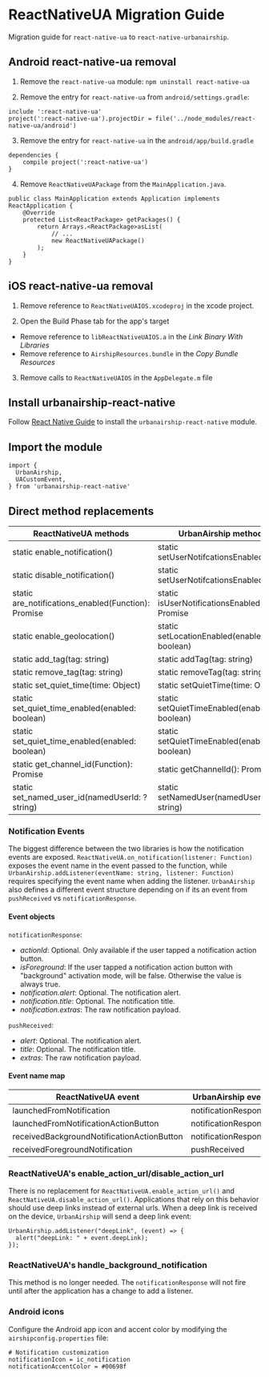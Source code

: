 
# ReactNativeUA Migration Guide

Migration guide for `react-native-ua` to `react-native-urbanairship`.

## Android react-native-ua removal

1) Remove the `react-native-ua` module: `npm uninstall react-native-ua`

2) Remove the entry for `react-native-ua` from `android/settings.gradle`:
```
include ':react-native-ua'
project(':react-native-ua').projectDir = file('../node_modules/react-native-ua/android')
```

3) Remove the entry for `react-native-ua` in the `android/app/build.gradle`
```
dependencies {
    compile project(':react-native-ua')
}
```

4) Remove `ReactNativeUAPackage` from the `MainApplication.java`.
```
public class MainApplication extends Application implements ReactApplication {
    @Override
    protected List<ReactPackage> getPackages() {
        return Arrays.<ReactPackage>asList(
            // ...
            new ReactNativeUAPackage()
        );
    }
}
```

## iOS react-native-ua removal

1) Remove reference to `ReactNativeUAIOS.xcodeproj` in the xcode project.

2) Open the Build Phase tab for the app's target
 - Remove reference to `libReactNativeUAIOS.a` in the _Link Binary With Libraries_
 - Remove reference to `AirshipResources.bundle` in the _Copy Bundle Resources_

3) Remove calls to `ReactNativeUAIOS` in the `AppDelegate.m` file

## Install urbanairship-react-native

Follow [React Native Guide](https://docs.urbanairship.com/platform/react-native/) to install
the `urbanairship-react-native` module.


## Import the module

```
import {
  UrbanAirship,
  UACustomEvent,
} from 'urbanairship-react-native'
```

## Direct method replacements

ReactNativeUA methods                               |  UrbanAirship methods
--------------------------------------------------- | ---------------------------------------------
static enable_notification()                        | static setUserNotifcationsEnabled(true)
static disable_notification()                       | static setUserNotifcationsEnabled(false)
static are_notifications_enabled(Function): Promise | static isUserNotificationsEnabled(): Promise
static enable_geolocation()                         | static setLocationEnabled(enabled: boolean)
static add_tag(tag: string)                         | static addTag(tag: string)
static remove_tag(tag: string)                      | static removeTag(tag: string
static set_quiet_time(time: Object)                 | static setQuietTime(time: Object)
static set_quiet_time_enabled(enabled: boolean)     | static setQuietTimeEnabled(enabled: boolean)
static set_quiet_time_enabled(enabled: boolean)     | static setQuietTimeEnabled(enabled: boolean)
static get_channel_id(Function): Promise            | static getChannelId(): Promise
static set_named_user_id(namedUserId: ?string)      | static setNamedUser(namedUserId: ?string)

### Notification Events

The biggest difference between the two libraries is how the notification events
are exposed. `ReactNativeUA.on_notification(listener: Function)` exposes the
event name in the event passed to the function, while `UrbanAirship.addListener(eventName: string, listener: Function)`
requires specifying the event name when adding the listener. `UrbanAirship` also
defines a different event structure depending on if its an event from
`pushReceived` vs `notificationResponse`.

#### Event objects

`notificationResponse`:
   - *actionId*: Optional. Only available if the user tapped a notification action button.
   - *isForeground*: If the user tapped a notification action button with "background" activation mode, will be false. Otherwise the value is always true.
   - *notification.alert*: Optional. The notification alert.
   - *notification.title*: Optional. The notification title.
   - *notification.extras*: The raw notification payload.

`pushReceived`:
  - *alert*: Optional. The notification alert.
  - *title*: Optional. The notification title.
  - *extras*: The raw notification payload.

#### Event name map

ReactNativeUA event                                 |  UrbanAirship event
--------------------------------------------------- |---------------------
launchedFromNotification                            | notificationResponse
launchedFromNotificationActionButton                | notificationResponse
receivedBackgroundNotificationActionButton          | notificationResponse
receivedForegroundNotification                      | pushReceived

### ReactNativeUA's enable_action_url/disable_action_url

There is no replacement for `ReactNativeUA.enable_action_url()` and `ReactNativeUA.disable_action_url()`.
Applications that rely on this behavior should use deep links instead of external urls. When a deep link
is received on the device, `UrbanAirship` will send a deep link event:

```
UrbanAirship.addListener("deepLink", (event) => {
  alert("deepLink: " + event.deepLink);
});
```

### ReactNativeUA's handle_background_notification

This method is no longer needed. The `notificationResponse` will not fire until
after the application has a change to add a listener.

### Android icons

Configure the Android app icon and accent color by modifying the `airshipconfig.properties` file:

```
# Notification customization
notificationIcon = ic_notification
notificationAccentColor = #00698f
```
